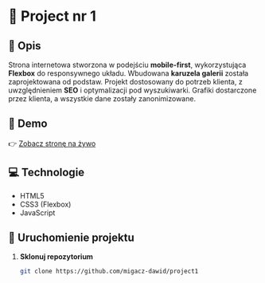 # 🎨 Project nr 1

## 📝 Opis
Strona internetowa stworzona w podejściu **mobile-first**, wykorzystująca **Flexbox** do responsywnego układu. Wbudowana **karuzela galerii** została zaprojektowana od podstaw. Projekt dostosowany do potrzeb klienta, z uwzględnieniem **SEO** i optymalizacji pod wyszukiwarki. Grafiki dostarczone przez klienta, a wszystkie dane zostały zanonimizowane.

## 🔗 Demo
👉 [Zobacz stronę na żywo](https://migacz-dawid.github.io/project1/)  

## 💻 Technologie
- HTML5  
- CSS3 (Flexbox)  
- JavaScript  

## 📂 Uruchomienie projektu
1. **Sklonuj repozytorium**  
   ```bash
   git clone https://github.com/migacz-dawid/project1
